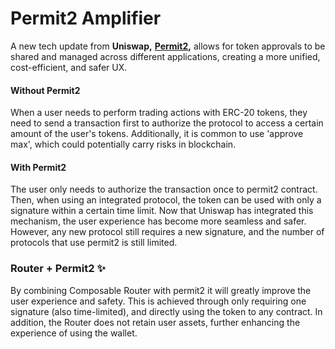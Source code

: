 # Permit2 Amplifier

A new tech update from **Uniswap,** [**Permit2**](https://docs.uniswap.org/contracts/permit2/overview)**,** allows for token approvals to be shared and managed across different applications, creating a more unified, cost-efficient, and safer UX.

#### Without Permit2

When a user needs to perform trading actions with ERC-20 tokens, they need to send a transaction first to authorize the protocol to access a certain amount of the user's tokens. Additionally, it is common to use 'approve max', which could potentially carry risks in blockchain.

#### With Permit2

The user only needs to authorize the transaction once to permit2 contract. Then, when using an integrated protocol, the token can be used with only a signature within a certain time limit. Now that Uniswap has integrated this mechanism, the user experience has become more seamless and safer. However, any new protocol still requires a new signature, and the number of protocols that use permit2 is still limited.

### Router + Permit2 ✨

By combining Composable Router with permit2 it will greatly improve the user experience and safety. This is achieved through only requiring one signature (also time-limited), and directly using the token to any contract. In addition, the Router does not retain user assets, further enhancing the experience of using the wallet.

